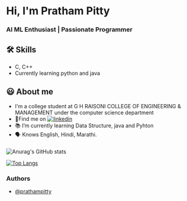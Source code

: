 
# Hi, I'm Pratham Pitty

  
### AI ML Enthusiast | Passionate Programmer


## 🛠 Skills
- C, C++
- Currently learning python and java

  
## 😃 About me 

 - I'm a college student at G H RAISONI COLLEGE OF ENGINEERING & MANAGEMENT under the computer science department
 - 🍳Find me on [![linkedin](https://img.shields.io/badge/linkedin-0A66C2?style=for-the-badge&logo=linkedin&logoColor=white)](https://www.linkedin.com/in/pratham-pitty-6636b2208/)
 - 📚 I’m currently learning Data Structure, java and Pyhton
 - 🗣 Knows English, Hindi, Marathi.

  
### 




![Anurag's GitHub stats](https://github-readme-stats.vercel.app/api?username=prathampitty&show_icons=true&theme=radical)

[![Top Langs](https://github-readme-stats.vercel.app/api/top-langs/?username=prathampitty&layout=compact)](https://github.com/PrathamPitty/github-readme-stats)
### Authors

- [@prathampitty](https://www.github.com/prathampitty)

  

